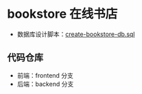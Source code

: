 # bookstore 在线书店

- 数据库设计脚本：[create-bookstore-db.sql](https://github.com/cozease/bookstore/blob/master/create-bookstore-db.sql)

## 代码仓库

- 前端：frontend 分支
- 后端：backend 分支
